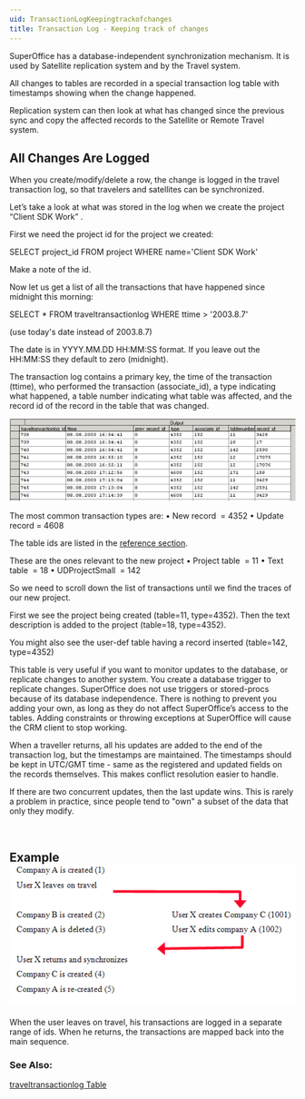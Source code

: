 ```yaml
---
uid: TransactionLogKeepingtrackofchanges
title: Transaction Log - Keeping track of changes
---
```


SuperOffice has a database-independent synchronization mechanism. It is used by Satellite replication system and by the Travel system.

All changes to tables are recorded in a special transaction log table with timestamps showing when the change happened.

Replication system can then look at what has changed since the previous sync and copy the affected records to the Satellite or Remote Travel system.

All Changes Are Logged
----------------------

When you create/modify/delete a row, the change is logged in the travel transaction log, so that travelers and satellites can be synchronized.

Let’s take a look at what was stored in the log when we create the project “Client SDK Work” .

First we need the project id for the project we created:

SELECT project\_id FROM project WHERE name='Client SDK Work'

Make a note of the id.

Now let us get a list of all the transactions that have happened since midnight this morning:

SELECT \* FROM traveltransactionlog WHERE ttime &gt; '2003.8.7'

(use today's date instead of 2003.8.7)

The date is in YYYY.MM.DD HH:MM:SS format. If you leave out the HH:MM:SS they default to zero (midnight).

The transaction log contains a primary key, the time of the transaction (ttime), who performed the transaction (associate\_id), a type indicating what happened, a table number indicating what table was affected, and the record id of the record in the table that was changed.

![](../Images/TransactionLog.png)

The most common transaction types are:
• New record  = 4352
• Update record = 4608

The table ids are listed in the [reference section](Tables%20by%20number.md).

These are the ones relevant to the new project
• Project table  = 11
• Text table  = 18
• UDProjectSmall  = 142

So we need to scroll down the list of transactions until we find the traces of our new project.

First we see the project being created (table=11, type=4352). Then the text description is added to the project (table=18, type=4352).

You might also see the user-def table having a record inserted (table=142, type=4352)

This table is very useful if you want to monitor updates to the database, or replicate changes to another system. You create a database trigger to replicate changes. SuperOffice does not use triggers or stored-procs because of its database independence. There is nothing to prevent you adding your own, as long as they do not affect SuperOffice’s access to the tables. Adding constraints or throwing exceptions at SuperOffice will cause the CRM client to stop working.

When a traveller returns, all his updates are added to the end of the transaction log, but the timestamps are maintained. The timestamps should be kept in UTC/GMT time - same as the registered and updated fields on the records themselves. This makes conflict resolution easier to handle.

If there are two concurrent updates, then the last update wins. This is rarely a problem in practice, since people tend to "own" a subset of the data that only they modify.

 

Example
![](../Images/ScreenCap3.png)
--------------------------

When the user leaves on travel, his transactions are logged in a separate range of ids. When he returns, the transactions are mapped back into the main sequence.


### See Also:

[traveltransactionlog Table](../Tables/traveltransactionlog.md)